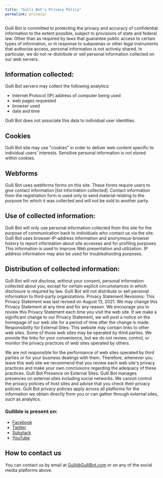 ```yaml
---
title: "Gulli Bot's Privacy Policy"
permalink: privacy/
---
```

Gulli Bot is committed to protecting the privacy and accuracy of confidential information to the extent possible, subject to provisions of state and federal law. Other than as required by laws that guarantee public access to certain types of information, or in response to subpoenas or other legal instruments that authorize access, personal information is not actively shared. In particular, we do not re-distribute or sell personal information collected on our web servers.

## Information collected: 
Gulli Bot servers may collect the following analytics: 
- Internet Protocol (IP) address of computer being used 
- web pages requested 
- browser used 
- date and time

Gulli Bot does not associate this data to individual user identities.

## Cookies
Gulli Bot site may use "cookies" in order to deliver web content specific to individual users' interests. Sensitive personal information is not stored within cookies.


## Webforms
Gulli Bot uses webforms forms on this site. These forms require users to give contact information [list information collected]. Contact information from the registration form is used only to send material relating to the purpose for which it was collected and will not be sold to another party. 


## Use of collected information:
Gulli Bot will only use personal information collected from this site for the purpose of communication back to individuals who contact us via the site.
Gulli Bot uses browser-IP-address information and anonymous-browser history to report information about site accesses and for profiling purposes. This information is used to improve Web presentation and utilization. IP address information may also be used for troubleshooting purposes.

## Distribution of collected information:
Gulli Bot will not disclose, without your consent, personal information collected about you, except for certain explicit circumstances in which disclosure is required by law.
Gulli Bot will not distribute or sell personal information to third-party organizations.
Privacy Statement Revisions:
This Privacy Statement was last revised on August 13, 2021. We may change this Privacy Statement at any time and for any reason. We encourage you to review this Privacy Statement each time you visit the web site.
If we make a significant change to our Privacy Statement, we will post a notice on the homepage of our web site for a period of time after the change is made. 
Responsibility for External Sites:
This website may contain links to other web sites. Some of those web sites may be operated by third parties. We provide the links for your convenience, but we do not review, control, or monitor the privacy practices of web sites operated by others. 

We are not responsible for the performance of web sites operated by third parties or for your business dealings with them. Therefore, whenever you leave this web site we recommend that you review each web site's privacy practices and make your own conclusions regarding the adequacy of these practices.
Gulli Bot Presence on External Sites:
Gulli Bot manages presences on external sites including social networks. We cannot control the privacy policies of host sites and advise that you check their privacy policies. Gulli Bot privacy policies apply across all platforms for the information we obtain directly from you or can gather through external sites, such as analytics. 

### Gullible is present on:
- [Facebook](https://www.facebook.com/about/privacy)
- [Twitter](https://twitter.com/en/privacy)
- [Substack](https://substack.com/privacy)
- [YouTube](https://policies.google.com/privacy)

## How to contact us
You can contact us by email at Gulli@GulliBot.com or on any of the social media platforms above.
